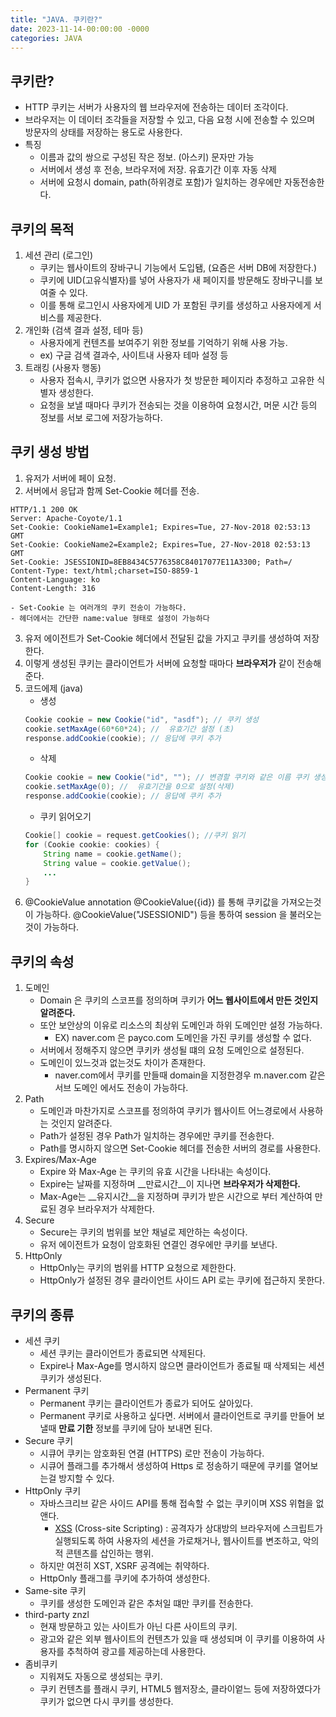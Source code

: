 ```yaml
---
title: "JAVA. 쿠키란?"
date: 2023-11-14-00:00:00 -0000
categories: JAVA
---
```


## 쿠키란?
- HTTP 쿠키는 서버가 사용자의 웹 브라우저에 전송하는 데이터 조각이다.
- 브라우저는 이 데이터 조각들을 저장할 수 있고, 다음 요청 시에 전송할 수 있으며 방문자의 상태를 저장하는 용도로 사용한다. 
- 특징 
    - 이름과 값의 쌍으로 구성된 작은 정보. (아스키) 문자만 가능 
    - 서버에서 생성 후 전송, 브라우저에 저장. 유효기간 이후 자동 삭제
    - 서버에 요청시 domain, path(하위경로 포함)가 일치하는 경우에만 자동전송한다.

## 쿠키의 목적
1. 세션 관리 (로그인)
    - 쿠키는 웹사이트의 장바구니 기능에서 도입됌, (요즘은 서버 DB에 저장한다.)
    - 쿠키에 UID(고유식별자)를 넣어 사용자가 새 페이지를 방문해도 장바구니를 보여줄 수 있다.
    - 이를 통해 로그인시 사용자에게 UID 가 포함된 쿠키를 생성하고 사용자에게 서비스를 제공한다.
2. 개인화 (검색 결과 설정, 테마 등)
    - 사용자에게 컨텐츠를 보여주기 위한 정보를 기억하기 위해 사용 가능.
    - ex) 구글 검색 결과수, 사이트내 사용자 테마 설정 등
3. 트래킹 (사용자 행동)
    - 사용자 접속시, 쿠키가 없으면 사용자가 첫 방문한 페이지라 추정하고 고유한 식별자 생성한다.
    - 요청을 보낼 때마다 쿠키가 전송되는 것을 이용하여 요청시간, 머문 시간 등의 정보를 서보 로그에 저장가능하다.

## 쿠키 생성 방법
1. 유저가 서버에 페이 요청.
2. 서버에서 응답과 함께 Set-Cookie 헤더를 전송.
```
HTTP/1.1 200 OK
Server: Apache-Coyote/1.1
Set-Cookie: CookieName1=Example1; Expires=Tue, 27-Nov-2018 02:53:13 GMT
Set-Cookie: CookieName2=Example2; Expires=Tue, 27-Nov-2018 02:53:13 GMT
Set-Cookie: JSESSIONID=8EB8434C5776358C84017077E11A3300; Path=/
Content-Type: text/html;charset=ISO-8859-1
Content-Language: ko
Content-Length: 316
```
    - Set-Cookie 는 여러개의 쿠키 전송이 가능하다.
    - 헤더에서는 간단한 name:value 형태로 설정이 가능하다
3. 유저 에이전트가 Set-Cookie 헤더에서 전달된 값을 가지고 쿠키를 생성하여 저장한다.
4. 이렇게 생성된 쿠키는 클라이언트가 서버에 요청할 때마다 __브라우저가__ 같이 전송해준다.
5. 코드에제 (java)
    - 생성
    ```java
    Cookie cookie = new Cookie("id", "asdf"); // 쿠키 생성
    cookie.setMaxAge(60*60*24); //  유효기간 설정 (초)
    response.addCookie(cookie); // 응답에 쿠키 추가
    ```
    - 삭제
    ```java
    Cookie cookie = new Cookie("id", ""); // 변경할 쿠키와 같은 이름 쿠키 생성
    cookie.setMaxAge(0); //  유효기간을 0으로 설정(삭제)
    response.addCookie(cookie); // 응답에 쿠키 추가
    ```
    - 쿠키 읽어오기
    ```java
    Cookie[] cookie = request.getCookies(); //쿠키 읽기
    for (Cookie cookie: cookies) {
        String name = cookie.getName();
        String value = cookie.getValue();
        ...
    }
    ```
6. @CookieValue annotation
@CookieValue({id}) 를 통해 쿠키값을 가져오는것이 가능하다.
@CookieValue("JSESSIONID") 등을 통하여 session 을 불러오는것이 가능하다.

## 쿠키의 속성
1. 도메인
    - Domain 은 쿠키의 스코프를 정의하며 쿠키가 __어느 웹사이트에서 만든 것인지 알려준다.__
    - 또안 보안상의 이유로 리소스의 최상위 도메인과 하위 도메인만 설정 가능하다.
        - EX) naver.com 은 payco.com 도메인을 가진 쿠키를 생성할 수 없다.
    - 서버에서 정해주지 않으면 쿠키카 생성될 떄의 요청 도메인으로 설정된다.
    - 도메인이 있느것과 없는것도 차이가 존재한다.
        - naver.com에서 쿠키를 만들때 domain을 지정한경우 m.naver.com 같은 서브 도메인 에서도 전송이 가능하다.
2. Path
    - 도메인과 마찬가지로 스코프를 정의하여 쿠키가 웹사이트 어느경로에서 사용하는 것인지 알려준다.
    - Path가 설정된 경우 Path가 일치하는 경우에만 쿠키를 전송한다.
    - Path를 명시하지 않으면 Set-Cookie 헤더를 전송한 서버의 경로를 사용한다.
3. Expires/Max-Age
    - Expire 와 Max-Age 는 쿠키의 유효 시간을 나타내는 속성이다.
    - Expire는 날짜를 지정하며 __만료시간__이 지나면 __브라우저가 삭제한다.__
    - Max-Age는 __유지시간__을 지정하며 쿠키가 받은 시간으로 부터 계산하여 만료된 경우 브라우저가 삭제한다.
4. Secure
    - Secure는 쿠키의 범위를 보안 채널로 제안하는 속성이다.
    - 유저 에이전트가 요청이 암호화된 연결인 경우에만 쿠키를 보낸다.
5. HttpOnly
    - HttpOnly는 쿠키의 범위를 HTTP 요청으로 제한한다.
    - HttpOnly가 설정된 경우 클라이언트 사이드 API 로는 쿠키에 접근하지 못한다.


## 쿠키의 종류
- 세션 쿠키
    - 세션 쿠키는 클라이언트가 종료되면 삭제된다.
    - Expire나 Max-Age를 명시하지 않으면 클라이언트가 종료될 때 삭제되는 세션 쿠키가 생성된다.
- Permanent 쿠키
    - Permanent 쿠키는 클라이언트가 종료가 되어도 살아있다.
    - Permanent 쿠키로 사용하고 싶다면. 서버에서 클라이언트로 쿠키를 만들어 보낼때 __만료 기한__ 정보를 쿠키에 담아 보내면 된다.
- Secure 쿠키
    - 시큐어 쿠키는 암호화된 연결 (HTTPS) 로만 전송이 가능하다.
    - 시큐어 플래그를 추가해서 생성하여 Https 로 정송하기 때문에 쿠키를 열어보는걸 방지할 수 있다.
- HttpOnly 쿠키
    - 자바스크리브 같은 사이드 API를 통해 접속할 수 없는 쿠키이며 XSS 위협을 없앤다.
        - [XSS](https://namu.wiki/w/XSS) (Cross-site Scripting) : 공격자가 상대방의 브라우저에 스크립트가 실행되도록 하여 사용자의 세션을 가로채거나, 웹사이트를 변조하고, 악의적 콘텐츠를 삽인하는 행위. 
    - 하지만 여전히 XST, XSRF 공격에는 취약하다.
    - HttpOnly 플래그를 쿠키에 추가하여 생성한다.
- Same-site 쿠키
    - 쿠키를 생성한 도메인과 같은 추처일 떄만 쿠키를 전송한다.
- third-party znzl
    - 현재 방문하고 있는 사이트가 아닌 다른 사이트의 쿠키.
    - 광고와 같은 외부 웹사이트의 컨텐츠가 있을 때 생성되며 이 쿠키를 이용하여 사용자를 추척하여 광고를 제공하는데 사용한다.
- 좀비쿠키 
    - 지워져도 자동으로 생성되는 쿠키.
    - 쿠키 컨텐츠를 플래시 쿠키, HTML5 웹저장소, 클라이엍느 등에 저장하였다가 쿠키가 없으면 다시 쿠키를 생성한다.

    


